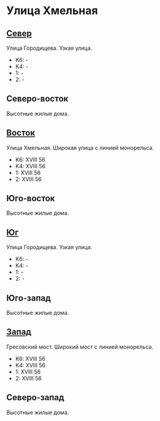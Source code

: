 # Улица Хмельная

## [Север](./10447050.md)

Улица Городищева.
Узкая улица.

* K6:   -
* K4:   -
* 1:    -
* 2:    -

## Северо-восток

Высотные жилые дома.

## [Восток](./10450055.md)

Улица Хмельная.
Широкая улица с линией монорельса.

* K6:   XVIII
        56
* K4:   XVIII
        56
* 1:    XVIII
        56
* 2:    XVIII
        56

## Юго-восток

Высотные жилые дома.

## [Юг](./10447060.md)

Улица Городищева.
Узкая улица.

* K6:   -
* K4:   -
* 1:    -
* 2:    -

## Юго-запад

Высотные жилые дома.

## [Запад](./10430062.md)

Гресовский мост.
Широкий мост с линией монорельса.

* K6:   XVIII
        56
* K4:   XVIII
        56
* 1:    XVIII
        56
* 2:    XVIII
        56

## Северо-запад

Высотные жилые дома.
